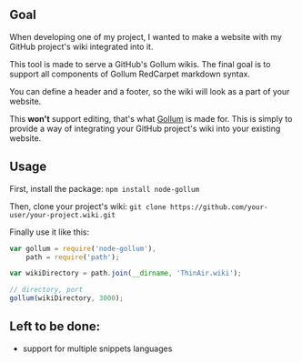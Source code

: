 ## Goal
When developing one of my project, I wanted to make a website with my GitHub project's wiki integrated into it.

This tool is made to serve a GitHub's Gollum wikis. The final goal is to support all components of Gollum RedCarpet markdown syntax.

You can define a header and a footer, so the wiki will look as a part of your website.

This **won't** support editing, that's what [Gollum](https://github.com/github/gollum/) is made for. This is simply to provide a way of integrating your GitHub project's wiki into your existing website.

## Usage
First, install the package:
`npm install node-gollum`

Then, clone your project's wiki:
`git clone https://github.com/your-user/your-project.wiki.git`

Finally use it like this:
```javascript
var gollum = require('node-gollum'),
    path = require('path');

var wikiDirectory = path.join(__dirname, 'ThinAir.wiki');

// directory, port
gollum(wikiDirectory, 3000);
```

## Left to be done:
- support for multiple snippets languages